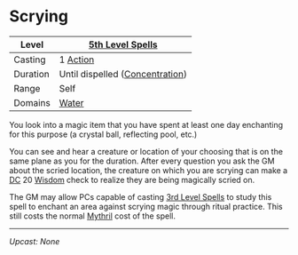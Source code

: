 # Scrying

| Level    | [5th Level Spells](5th%20Level%20Spells.md)                               |
| -------- | ------------------------------------------------------------------------- |
| Casting  | 1 [Action](../../../../Game%20Procedures/Core%20Procedures/Action.md)                       |
| Duration | Until dispelled ([Concentration](../../../Spellcasting/Concentration.md)) |
| Range    | Self                                                                      |
| Domains  | [Water](../../Spell%20Domains/Water.md)                                |

You look into a magic item that you have spent at least one day enchanting for this purpose (a crystal ball, reflecting pool, etc.)

You can see and hear a creature or location of your choosing that is on the same plane as you for the duration. After every question you ask the GM about the scried location, the creature on which you are scrying can make a [DC](../../../../Game%20Procedures/Core%20Procedures/DC.md) 20 [Wisdom](../../../../Player%20Characters/Chosen%20Statistics/Wisdom.md) check to realize they are being magically scried on.

The GM may allow PCs capable of casting [3rd Level Spells](../Level%203/3rd%20Level%20Spells.md) to study this spell to enchant an area against scrying magic through ritual practice. This still costs the normal [Mythril](../../../Mythril.md) cost of the spell.

---
*Upcast: None*
